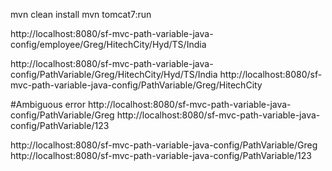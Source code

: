 mvn clean install
mvn tomcat7:run

http://localhost:8080/sf-mvc-path-variable-java-config/employee/Greg/HitechCity/Hyd/TS/India

http://localhost:8080/sf-mvc-path-variable-java-config/PathVariable/Greg/HitechCity/Hyd/TS/India
http://localhost:8080/sf-mvc-path-variable-java-config/PathVariable/Greg/HitechCity

#Ambiguous error
http://localhost:8080/sf-mvc-path-variable-java-config/PathVariable/Greg
http://localhost:8080/sf-mvc-path-variable-java-config/PathVariable/123

http://localhost:8080/sf-mvc-path-variable-java-config/PathVariable/Greg
http://localhost:8080/sf-mvc-path-variable-java-config/PathVariable/123